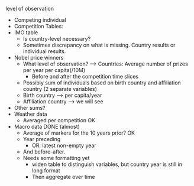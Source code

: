 level of observation 
- Competing individual
- Competition
Tables:
- IMO table
  - Is country-level necessary?
  - Sometimes discrepancy on what is missing. Country results or individual results.
- Nobel price winners
  - What level of observation? --> Countries: Average number of prizes per year per capita(/10M)
    - Before and after the competition time slices
  - Possibly sum of individuals based on birth country and affiliation country (2 separate variables)
  - Birth country --> per capita/year
  - Affiliation country --> we will see
- Other sums?
- Weather data
  - Averaged per competition OK
- Macro data DONE (almost)
  - Average of markers for the 10 years prior? OK
  - Year preceding
      - OR: latest non-empty year
  - And before-after.
  - Needs some formatting yet 
      - widen table to distinguish variables, but country year is still in long format
      - Then aggregate over time